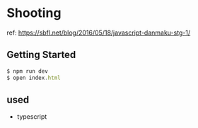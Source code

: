 # Shooting

ref: https://sbfl.net/blog/2016/05/18/javascript-danmaku-stg-1/

## Getting Started

``` javascript
$ npm run dev
$ open index.html
```

## used

* typescript
